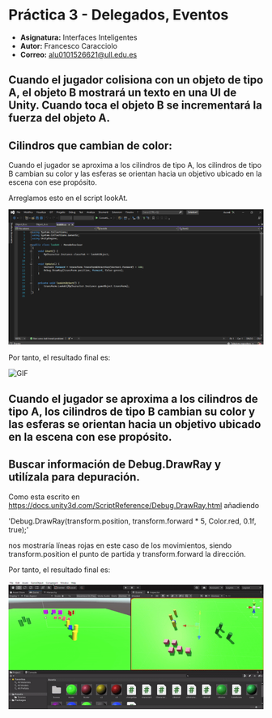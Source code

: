 # Práctica 3 - Delegados, Eventos
* **Asignatura:** Interfaces Inteligentes
* **Autor:** Francesco Caracciolo
* **Correo:** alu0101526621@ull.edu.es


## Cuando el jugador colisiona con un objeto de tipo A, el objeto B mostrará un texto en una UI de Unity. Cuando toca el objeto B se incrementará la fuerza del objeto A.

## Cilindros que cambian de color:
Cuando el jugador se aproxima a los cilindros de tipo A, los cilindros de tipo B cambian su color y las esferas se orientan hacia un objetivo ubicado en la escena con ese propósito.

Arreglamos esto en el script lookAt.

![Screenshot%20(5454)](https://github.com/FrancescoCaracciolo98/Practica3-Delegados-Eventos/blob/main/Screenshot%20(5454).png)

Por tanto, el resultado final es:

![GIF](https://github.com/FrancescoCaracciolo98/Practica3-Delegados-Eventos/blob/main/GIF.gif)


## Cuando el jugador se aproxima a los cilindros de tipo A, los cilindros de tipo B cambian su color y las esferas se orientan hacia un objetivo ubicado en la escena con ese propósito.


## Buscar información de Debug.DrawRay y utilízala para depuración.

Como esta escrito en https://docs.unity3d.com/ScriptReference/Debug.DrawRay.html añadiendo 

'Debug.DrawRay(transform.position, transform.forward * 5, Color.red, 0.1f, true);' 

nos mostraría líneas rojas en este caso de los movimientos, siendo transform.position el punto de partida y transform.forward la dirección.

Por tanto, el resultado final es:

![GIF](https://github.com/FrancescoCaracciolo98/Practica3-Delegados-Eventos/blob/main/ezgif.com-gif-maker%20(17).gif)
